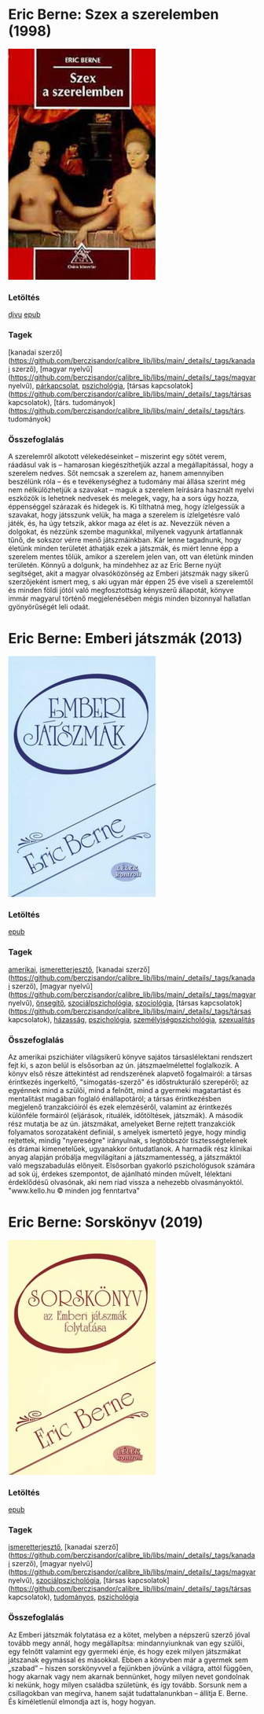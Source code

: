 # <a name="id_905">Eric Berne: Szex a szerelemben (1998)</a>
<img src="https://github.com/BercziSandor/calibre_lib/raw/main/libs/main/Eric%20Berne/Szex%20a%20szerelemben%20%28905%29/cover.jpg" alt="cover" width="300"/>

### Letöltés
[djvu](https://github.com/BercziSandor/calibre_lib/raw/main/libs/main/Eric%20Berne/Szex%20a%20szerelemben%20%28905%29/Szex%20a%20szerelemben%20-%20Eric%20Berne.djvu) 
 [epub](https://github.com/BercziSandor/calibre_lib/raw/main/libs/main/Eric%20Berne/Szex%20a%20szerelemben%20%28905%29/Szex%20a%20szerelemben%20-%20Eric%20Berne.epub)

### Tagek
[kanadai szerző](https://github.com/berczisandor/calibre_lib/libs/main/_details/_tags/kanadai szerző), [magyar nyelvű](https://github.com/berczisandor/calibre_lib/libs/main/_details/_tags/magyar nyelvű), [párkapcsolat](https://github.com/berczisandor/calibre_lib/libs/main/_details/_tags/párkapcsolat), [pszichológia](https://github.com/berczisandor/calibre_lib/libs/main/_details/_tags/pszichológia), [társas kapcsolatok](https://github.com/berczisandor/calibre_lib/libs/main/_details/_tags/társas kapcsolatok), [társ. tudományok](https://github.com/berczisandor/calibre_lib/libs/main/_details/_tags/társ. tudományok)

### Összefoglalás
<div>
<p>A ​szerelemről alkotott vélekedéseinket – miszerint egy sötét verem, ráadásul vak is – hamarosan kiegészíthetjük azzal a megállapítással, hogy a szerelem nedves. Sőt nemcsak a szerelem az, hanem amennyiben beszélünk róla – és e tevékenységhez a tudomány mai állása szerint még nem nélkülözhetjük a szavakat – maguk a szerelem leírására használt nyelvi eszközök is lehetnek nedvesek és melegek, vagy, ha a sors úgy hozza, éppenséggel szárazak és hidegek is. Ki tilthatná meg, hogy ízlelgessük a szavakat, hogy játsszunk velük, ha maga a szerelem is ízlelgetésre való játék, és, ha úgy tetszik, akkor maga az élet is az. Nevezzük néven a dolgokat, és nézzünk szembe magunkkal, milyenek vagyunk ártatlannak tűnő, de sokszor vérre menő játszmáinkban. Kár lenne tagadnunk, hogy életünk minden területét áthatják ezek a játszmák, és miért lenne épp a szerelem mentes tőlük, amikor a szerelem jelen van, ott van életünk minden területén. Könnyű a dolgunk, ha mindehhez az az Eric Berne nyújt segítséget, akit a magyar olvasóközönség az Emberi játszmák nagy sikerű szerzőjeként ismert meg, s aki ugyan már éppen 25 éve viseli a szerelemtől és minden földi jótól való megfosztottság kényszerű állapotát, könyve immár magyarul történő megjelenésében mégis minden bizonnyal hallatlan gyönyörűségét leli odaát.</p></div>


# <a name="id_291">Eric Berne: Emberi játszmák (2013)</a>
<img src="https://github.com/BercziSandor/calibre_lib/raw/main/libs/main/Eric%20Berne/Emberi%20Jatszmak%20%28291%29/cover.jpg" alt="cover" width="300"/>

### Letöltés
[epub](https://github.com/BercziSandor/calibre_lib/raw/main/libs/main/Eric%20Berne/Emberi%20Jatszmak%20%28291%29/Emberi%20jatszmak%20-%20Eric%20Berne.epub)

### Tagek
[amerikai](https://github.com/berczisandor/calibre_lib/libs/main/_details/_tags/amerikai), [ismeretterjesztő](https://github.com/berczisandor/calibre_lib/libs/main/_details/_tags/ismeretterjesztő), [kanadai szerző](https://github.com/berczisandor/calibre_lib/libs/main/_details/_tags/kanadai szerző), [magyar nyelvű](https://github.com/berczisandor/calibre_lib/libs/main/_details/_tags/magyar nyelvű), [önsegítő](https://github.com/berczisandor/calibre_lib/libs/main/_details/_tags/önsegítő), [szociálpszichológia](https://github.com/berczisandor/calibre_lib/libs/main/_details/_tags/szociálpszichológia), [szociológia](https://github.com/berczisandor/calibre_lib/libs/main/_details/_tags/szociológia), [társas kapcsolatok](https://github.com/berczisandor/calibre_lib/libs/main/_details/_tags/társas kapcsolatok), [házasság](https://github.com/berczisandor/calibre_lib/libs/main/_details/_tags/házasság), [pszichológia](https://github.com/berczisandor/calibre_lib/libs/main/_details/_tags/pszichológia), [személyiségpszichológia](https://github.com/berczisandor/calibre_lib/libs/main/_details/_tags/személyiségpszichológia), [szexualitás](https://github.com/berczisandor/calibre_lib/libs/main/_details/_tags/szexualitás)

### Összefoglalás
<div>
<p>Az amerikai pszichiáter világsikerű könyve sajátos társaslélektani rendszert fejt ki, s azon belül is elsősorban az ún. játszmaelmélettel foglalkozik. A könyv első része áttekintést ad rendszerének alapvető fogalmairól: a társas érintkezés ingerkeltő, "simogatás-szerző" és időstrukturáló szerepéről; az egyénnek mind a szülői, mind a felnőtt, mind a gyermeki magatartást és mentalitást magában foglaló énállapotáról; a társas érintkezésben megjelenő tranzakcióiról és ezek elemzéséről, valamint az érintkezés különféle formáiról (eljárások, rituálék, időtöltések, játszmák). A második rész mutatja be az ún. játszmákat, amelyeket Berne rejtett tranzakciók folyamatos sorozataként definiál, s amelyek ismertető jegye, hogy mindig rejtettek, mindig "nyereségre" irányulnak, s legtöbbször tisztességtelenek és drámai kimenetelűek, ugyanakkor öntudatlanok. A harmadik rész klinikai anyag alapján próbálja megvilágítani a játszmamentesség, a játszmáktól való megszabadulás előnyeit. Elsősorban gyakorló pszichológusok számára ad sok új, érdekes szempontot, de ajánlható minden művelt, lélektani érdeklődésű olvasónak, aki nem riad vissza a nehezebb olvasmányoktól. "www.kello.hu © minden jog fenntartva"</p></div>


# <a name="id_292">Eric Berne: Sorskönyv (2019)</a>
<img src="https://github.com/BercziSandor/calibre_lib/raw/main/libs/main/Eric%20Berne/Sorskonyv%20%28292%29/cover.jpg" alt="cover" width="300"/>

### Letöltés
[epub](https://github.com/BercziSandor/calibre_lib/raw/main/libs/main/Eric%20Berne/Sorskonyv%20%28292%29/Sorskonyv%20-%20Eric%20Berne.epub)

### Tagek
[ismeretterjesztő](https://github.com/berczisandor/calibre_lib/libs/main/_details/_tags/ismeretterjesztő), [kanadai szerző](https://github.com/berczisandor/calibre_lib/libs/main/_details/_tags/kanadai szerző), [magyar nyelvű](https://github.com/berczisandor/calibre_lib/libs/main/_details/_tags/magyar nyelvű), [szociálpszichológia](https://github.com/berczisandor/calibre_lib/libs/main/_details/_tags/szociálpszichológia), [társas kapcsolatok](https://github.com/berczisandor/calibre_lib/libs/main/_details/_tags/társas kapcsolatok), [tudományos](https://github.com/berczisandor/calibre_lib/libs/main/_details/_tags/tudományos), [pszichológia](https://github.com/berczisandor/calibre_lib/libs/main/_details/_tags/pszichológia)

### Összefoglalás
<p class="description">Az Emberi játszmák folytatása ez a kötet, melyben a népszerű szerző jóval tovább megy annál, hogy megállapítsa: mindannyiunknak van egy szülői, egy felnőtt valamint egy gyermeki énje, és hogy ezek milyen játszmákat játszanak egymással és másokkal. Ebben a könyvben már a gyermek sem „szabad” – hiszen sorskönyvvel a fejünkben jövünk a világra, attól függően, hogy akarnak vagy nem akarnak bennünket, hogy milyen nevet gondolnak ki nekünk, hogy milyen családba születünk, és így tovább. Sorsunk nem a csillagokban van megírva, hanem saját tudattalanunkban – állítja E. Berne. És kíméletlenül elmondja azt is, hogy hogyan.</p>


